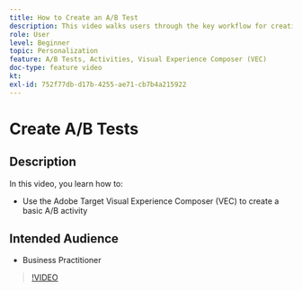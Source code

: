 ```yaml
---
title: How to Create an A/B Test
description: This video walks users through the key workflow for creating A/B activities in Adobe Target. Watch this video to learn how to create a basic A/B activity using the Visual Experience Composer (VEC).
role: User
level: Beginner
topic: Personalization
feature: A/B Tests, Activities, Visual Experience Composer (VEC)
doc-type: feature video
kt:
exl-id: 752f77db-d17b-4255-ae71-cb7b4a215922
---
```

# Create A/B Tests

## Description

In this video, you learn how to:

* Use the Adobe Target Visual Experience Composer (VEC) to create a basic A/B activity

## Intended Audience

* Business Practitioner

>[!VIDEO](https://video.tv.adobe.com/v/17391/?quality=12)
